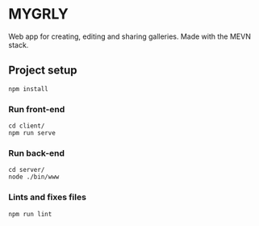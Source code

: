 # MYGRLY

Web app for creating, editing and sharing galleries.
Made with the MEVN stack.

## Project setup
```
npm install
```

### Run front-end
```
cd client/
npm run serve
```

### Run back-end
```
cd server/
node ./bin/www
```

### Lints and fixes files
```
npm run lint
```
